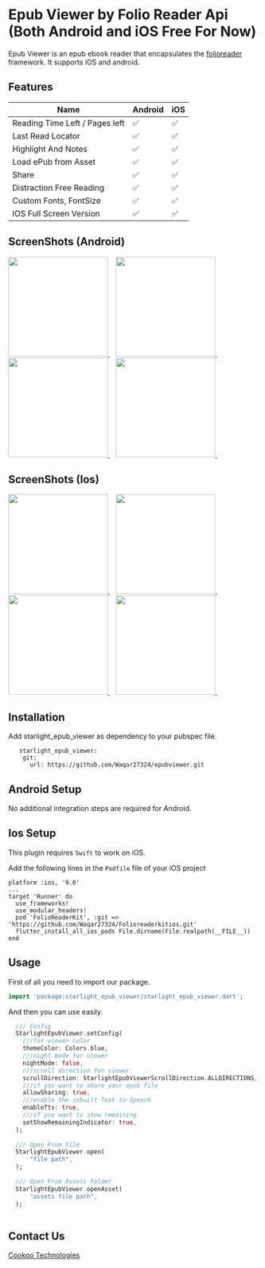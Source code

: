 # Epub Viewer by Folio Reader Api (Both Android and iOS Free For Now)

Epub Viewer is an epub ebook reader that encapsulates the [folioreader](https://folioreader.github.io/FolioReaderKit/) framework.
It supports iOS and android.


## Features
| Name | Android | iOS |
|------|-------|------|
| Reading Time Left / Pages left | ✅ | ✅ |
| Last Read Locator | ✅ | ✅ |
| Highlight And Notes | ✅ | ✅ |
| Load ePub from Asset | ✅ | ✅ |
| Share | ✅ | ✅ |
| Distraction Free Reading | ✅ | ✅ |
| Custom Fonts, FontSize | ✅ | ✅ |
| IOS Full Screen Version | ✅ | ✅ |



## ScreenShots (Android)
<a href="#ScreenShotsAndroid">
  <img src="https://user-images.githubusercontent.com/26484667/148074830-95b4a42a-e70c-4594-972c-1a8fd56f9774.png" width="200px">
</a>&nbsp;&nbsp;
<a href="#ScreenShotsAndroid">
  <img src="https://user-images.githubusercontent.com/26484667/148074873-906f43f9-c26c-4cbf-9300-8c24340ea4ac.png" width="200px">
</a>&nbsp;&nbsp;
<a href="#ScreenShotsAndroid">
  <img src="https://user-images.githubusercontent.com/26484667/148074930-2f235c25-3a91-465c-901e-fb15441869cf.png" width="200px">
</a>&nbsp;&nbsp;
<a href="#ScreenShotsAndroid">
  <img src="https://user-images.githubusercontent.com/26484667/148075228-167be8be-279b-4fd3-b7d2-e8cdc1bb9f38.png" width="200px">
</a>&nbsp;&nbsp;


## ScreenShots (Ios)
<a href="#ScreenShotsIos">
  <img src="https://user-images.githubusercontent.com/26484667/148074164-f29ef150-5723-4556-860c-98ab533f4e9c.PNG" width="200px">
</a>&nbsp;&nbsp;
<a href="#ScreenShotsIos">
  <img src="https://user-images.githubusercontent.com/26484667/148074263-75723093-b422-4364-a649-387630ebc7b8.PNG" width="200px">
</a>&nbsp;&nbsp;
<a href="#ScreenShotsIos">
  <img src="https://user-images.githubusercontent.com/26484667/148074389-a73c2e0a-ed56-4c39-9071-c23f0b9e3c14.PNG" width="200px">
</a>&nbsp;&nbsp;
<a href="#ScreenShotsIos">
  <img src="https://user-images.githubusercontent.com/26484667/148074461-51eecf90-555f-4b1a-b7d2-eba49c06926e.PNG" width="200px">
</a>&nbsp;&nbsp;


## Installation

Add starlight_epub_viewer as dependency to your pubspec file.

```
   starlight_epub_viewer: 
    git:
      url: https://github.com/Waqar27324/epubviewer.git
```
## Android Setup

No additional integration steps are required for Android.

## Ios Setup

This plugin requires `Swift` to work on iOS.

Add the following lines in the `Podfile` file of your iOS project
```
platform :ios, '9.0'
...
target 'Runner' do
  use_frameworks!
  use_modular_headers!
  pod 'FolioReaderKit', :git => 'https://github.com/Waqar27324/Folioreaderkitios.git'  
  flutter_install_all_ios_pods File.dirname(File.realpath(__FILE__))
end
```

## Usage

First of all you need to import our package.

```dart
import 'package:starlight_epub_viewer/starlight_epub_viewer.dart';
```

And then you can use easily.

```dart
  /// Config
  StarlightEpubViewer.setConfig(
    ///for viewer color
    themeColor: Colors.blue,
    ///night mode for viewer
    nightMode: false,
    ///scroll direction for viewer
    scrollDirection: StarlightEpubViewerScrollDirection.ALLDIRECTIONS,
    ///if you want to share your epub file
    allowSharing: true,
    ///enable the inbuilt Text-to-Speech
    enableTts: true,
    ///if you want to show remaining 
    setShowRemainingIndicator: true,
  );
  
  /// Open From File
  StarlightEpubViewer.open(
      "file path",
  );
  
  /// Open From Assets Folder
  StarlightEpubViewer.openAsset(
      "assets file path",
  );
  
```


## Contact Us

[Cookoo Technologies](https://www.facebook.com/waqar.waqar.779642)
	
